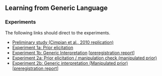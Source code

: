 ## Learning from Generic Language


### Experiments

The following links should direct to the experiments.

- [Preliminary study (Cimpian et al., 2010 replication)](http://www.mit.edu/~tessler/projects/genint/experiments/generics/cimpian.html)
- [Experiment 1a: Prior elicitation](http://www.mit.edu/~tessler/projects/genint/experiments/generics/prior-3.html)
- [Experiment 1b: Generic Interpretation](http://www.mit.edu/~tessler/projects/genint/experiments/generics/interpretations-6.html) [[preregistration report](https://osf.io/bwn4t/register/5771ca429ad5a1020de2872e)]
- [Experiment 2a: Prior elicitation / manipulation check (manipulated prior)](http://www.mit.edu/~tessler/projects/genint/experiments/generics/prior-manipulation-2-prior.html)
- [Experiment 2b: Generic interpretation (Manipulated prior)](http://www.mit.edu/~tessler/projects/genint/experiments/generics/prior-manipulation-2.html) [[preregistration report](https://osf.io/n342q/register/5771ca429ad5a1020de2872e)]
